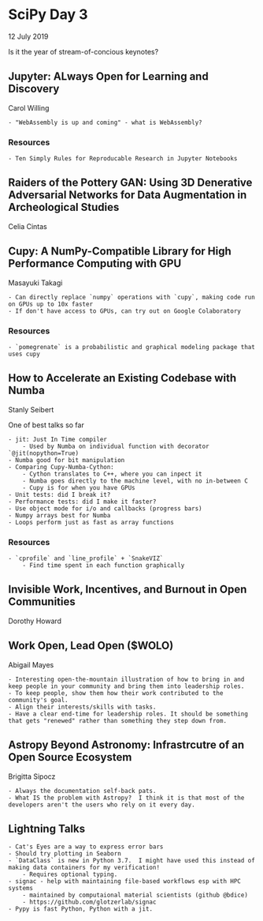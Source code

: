 # SciPy Day 3
12 July 2019

Is it the year of stream-of-concious keynotes?

## Jupyter: ALways Open for Learning and Discovery
Carol Willing
	
	- "WebAssembly is up and coming" - what is WebAssembly?

### Resources

	- Ten Simply Rules for Reproducable Research in Jupyter Notebooks

## Raiders of the Pottery GAN: Using 3D Denerative Adversarial Networks for Data Augmentation in Archeological Studies
Celia Cintas

## Cupy: A NumPy-Compatible Library for High Performance Computing with GPU
Masayuki Takagi

	- Can directly replace `numpy` operations with `cupy`, making code run on GPUs up to 10x faster
	- If don't have access to GPUs, can try out on Google Colaboratory

### Resources
	- `pomegrenate` is a probabilistic and graphical modeling package that uses cupy

## How to Accelerate an Existing Codebase with Numba
Stanly Seibert

One of best talks so far

	- jit: Just In Time compiler
		- Used by Numba on individual function with decorator `@jit(nopython=True)
	- Numba good for bit manipulation
	- Comparing Cupy-Numba-Cython:
		- Cython translates to C++, where you can inpect it
		- Numba goes directly to the machine level, with no in-between C
		- Cupy is for when you have GPUs
	- Unit tests: did I break it?
	- Performance tests: did I make it faster?
	- Use object mode for i/o and callbacks (progress bars)
	- Numpy arrays best for Numba
	- Loops perform just as fast as array functions

### Resources
	- `cprofile` and `line_profile` + `SnakeVIZ`
		- Find time spent in each function graphically

## Invisible Work, Incentives, and Burnout in Open Communities
Dorothy Howard

## Work Open, Lead Open ($WOLO)
Abigail Mayes

	- Interesting open-the-mountain illustration of how to bring in and keep people in your community and bring them into leadership roles.
	- To keep people, show them how their work contributed to the community's goal. 
	- Align their interests/skills with tasks. 
	- Have a clear end-time for leadership roles. It should be something that gets "renewed" rather than something they step down from.

## Astropy Beyond Astronomy: Infrastrcutre of an Open Source Ecosystem
Brigitta Sipocz

	- Always the documentation self-back pats. 
	- What IS the problem with Astropy?  I think it is that most of the developers aren't the users who rely on it every day.

## Lightning Talks

	- Cat's Eyes are a way to express error bars
	- Should try plotting in Seaborn
	- `DataClass` is new in Python 3.7.  I might have used this instead of making data containers for my verification!
		- Requires optional typing.
	- signac - help with maintaining file-based workflows esp with HPC systems
		- maintained by computaional material scientists (github @bdice)
		- https://github.com/glotzerlab/signac
	- Pypy is fast Python, Python with a jit.


